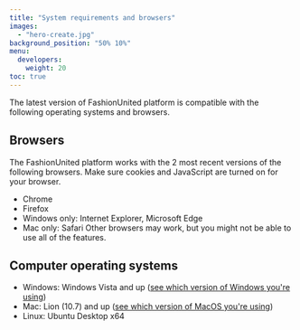 ```yaml
---
title: "System requirements and browsers"
images: 
  - "hero-create.jpg"
background_position: "50% 10%"
menu:
  developers:
    weight: 20
toc: true
---
```


The latest version of FashionUnited platform is compatible with the following
operating systems and browsers.

## Browsers

The FashionUnited platform works with the 2 most recent versions of the
following browsers. Make sure cookies and JavaScript are turned on for your
browser.

- Chrome
- Firefox
- Windows only: Internet Explorer, Microsoft Edge
- Mac only: Safari Other browsers may work, but you might not be able to use all
  of the features.

## Computer operating systems

- Windows: Windows Vista and up
  ([see which version of Windows you're using](http://windows.microsoft.com/en-us/windows/which-operating-system))
- Mac: Lion (10.7) and up
  ([see which version of MacOS you're using](https://support.apple.com/en-us/HT201260))
- Linux: Ubuntu Desktop x64
